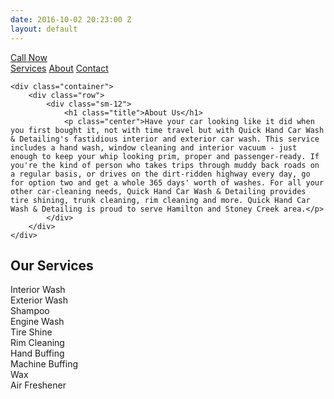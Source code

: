 ```yaml
---
date: 2016-10-02 20:23:00 Z
layout: default
---
```


<div class="visible-sm action-btn">
	<a href="tel:289-339-0360"><i class="fa fa-phone"></i> Call Now</a>
</div>  

<section id="home" class="welcome">
	<div class="slider"></div>
	<div class="square-links">
		<a class="blue" href="#services">Services</a>
		<a class="green" href="#about">About</a>
		<a class="blue-grey" href="#footer">Contact</a>
	</div>
</section>

<section id="about" class="about-section">

	<div class="container">
		<div class="row">
			<div class="sm-12">
				<h1 class="title">About Us</h1>
				<p class="center">Have your car looking like it did when you first bought it, not with time travel but with Quick Hand Car Wash & Detailing's fastidious interior and exterior car wash. This service includes a hand wash, window cleaning and interior vacuum - just enough to keep your whip looking prim, proper and passenger-ready. If you're the kind of person who takes trips through muddy back roads on a regular basis, or drives on the dirt-ridden highway every day, go for option two and get a whole 365 days' worth of washes. For all your other car-cleaning needs, Quick Hand Car Wash & Detailing provides tire shining, trunk cleaning, rim cleaning and more. Quick Hand Car Wash & Detailing is proud to serve Hamilton and Stoney Creek area.</p>
			</div>
		</div>
 	</div>
    
    
</section>

<section id="services" class="services-section">
	<div class="container">
		<div class="row">
			<h1 class="title">Our Services</h1>	
			<div class="sm-12 md-6"><span class="service-item">Interior Wash</span></div>
			<div class="sm-12 md-6"><span class="service-item">Exterior Wash</span></div>
			<div class="sm-12 md-6"><span class="service-item">Shampoo</span></div>
			<div class="sm-12 md-6"><span class="service-item">Engine Wash</span></div>
			<div class="sm-12 md-6"><span class="service-item">Tire Shine</span></div>
			<div class="sm-12 md-6"><span class="service-item">Rim Cleaning</span></div>			
			<div class="sm-12 md-6"><span class="service-item">Hand Buffing</span></div>
			<div class="sm-12 md-6"><span class="service-item">Machine Buffing</span></div>
			<div class="sm-12 md-6"><span class="service-item">Wax</span></div>
			<div class="sm-12 md-6"><span class="service-item">Air Freshener</span></div>			
		</div>
	</div>
</section>

<!--section class="wrapper filler"></section-->